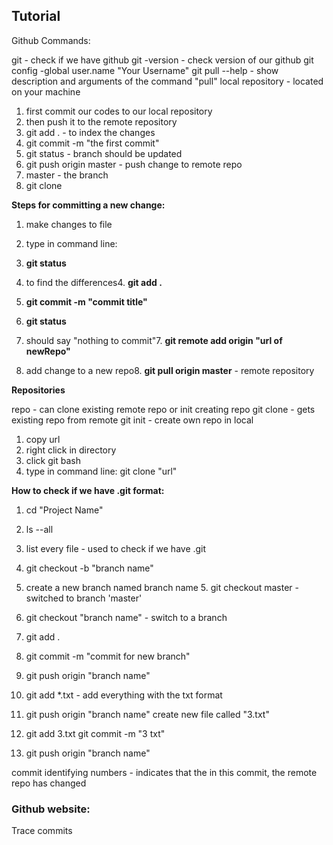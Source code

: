 ## Tutorial

Github Commands:

git - check if we have github git -version - check version of our github git config -global user.name "Your Username" git pull --help - show description and arguments of the command "pull" local repository - located on your machine

1.  first commit our codes to our local repository
2.  then push it to the remote repository
3.  git add . - to index the changes
4.  git commit -m "the first commit"
5.  git status - branch should be updated
6.  git push origin master - push change to remote repo
7.  master - the branch
8.  git clone

**Steps for committing a new change:**

1.  make changes to file
2.  type in command line:
3.  **git status**

1.  to find the differences4.  **git add .**
5.  **git commit -m "commit title"**
6.  **git status**

1.  should say "nothing to commit"7.  **git remote add origin "url of newRepo"**

1.  add change to a new repo8.  **git pull origin master** - remote repository

**Repositories**

repo - can clone existing remote repo or init creating repo
git clone - gets existing repo from remote
git init - create own repo in local

1.  copy url
2.  right click in directory
3.  click git bash
4.  type in command line: git clone "url"

**How to check if we have .git format:**

1.  cd "Project Name"
2.  ls --all
3.  list every file - used to check if we have .git&nbsp;
4.  git checkout -b "branch name"&nbsp;

1.  create a new branch named branch name&nbsp;5.  git checkout master - switched to branch 'master'&nbsp;
6.  git checkout "branch name" - switch to a branch&nbsp;
7.  git add .
8.  git commit -m "commit for new branch"&nbsp;
9.  git push origin "branch name"&nbsp;
10.  git add *.txt - add everything with the txt format&nbsp;
11.  git push origin "branch name" create new file called "3.txt"&nbsp;
12.  git add 3.txt git commit -m "3 txt"&nbsp;
13.  git push origin "branch name"&nbsp;

commit identifying numbers - indicates that the in this commit, the remote repo has changed

### Github website:

Trace commits
